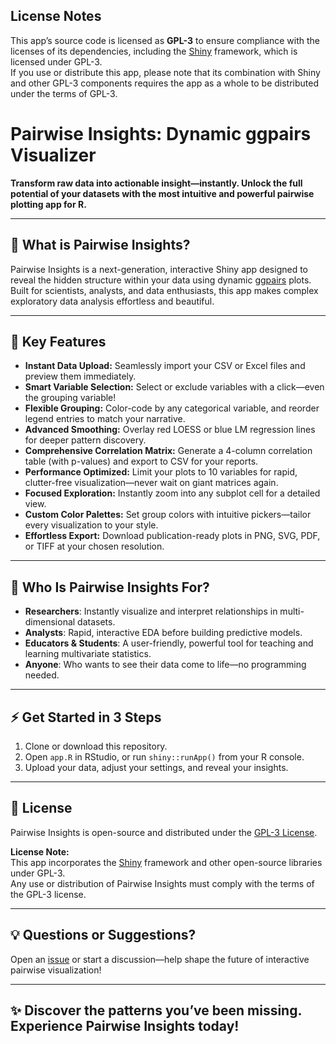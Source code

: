 ## License Notes

This app’s source code is licensed as **GPL-3** to ensure compliance with the licenses of its dependencies, including the [Shiny](https://cran.r-project.org/package=shiny) framework, which is licensed under GPL-3.  
If you use or distribute this app, please note that its combination with Shiny and other GPL-3 components requires the app as a whole to be distributed under the terms of GPL-3.

# Pairwise Insights: Dynamic ggpairs Visualizer

**Transform raw data into actionable insight—instantly. Unlock the full potential of your datasets with the most intuitive and powerful pairwise plotting app for R.**

---

## 🌟 What is Pairwise Insights?

Pairwise Insights is a next-generation, interactive Shiny app designed to reveal the hidden structure within your data using dynamic [ggpairs](https://ggobi.github.io/ggally/articles/ggpairs.html) plots. Built for scientists, analysts, and data enthusiasts, this app makes complex exploratory data analysis effortless and beautiful.

---

## 🚀 Key Features

- **Instant Data Upload:** Seamlessly import your CSV or Excel files and preview them immediately.
- **Smart Variable Selection:** Select or exclude variables with a click—even the grouping variable!
- **Flexible Grouping:** Color-code by any categorical variable, and reorder legend entries to match your narrative.
- **Advanced Smoothing:** Overlay red LOESS or blue LM regression lines for deeper pattern discovery.
- **Comprehensive Correlation Matrix:** Generate a 4-column correlation table (with p-values) and export to CSV for your reports.
- **Performance Optimized:** Limit your plots to 10 variables for rapid, clutter-free visualization—never wait on giant matrices again.
- **Focused Exploration:** Instantly zoom into any subplot cell for a detailed view.
- **Custom Color Palettes:** Set group colors with intuitive pickers—tailor every visualization to your style.
- **Effortless Export:** Download publication-ready plots in PNG, SVG, PDF, or TIFF at your chosen resolution.

---

## 👤 Who Is Pairwise Insights For?

- **Researchers**: Instantly visualize and interpret relationships in multi-dimensional datasets.
- **Analysts**: Rapid, interactive EDA before building predictive models.
- **Educators & Students**: A user-friendly, powerful tool for teaching and learning multivariate statistics.
- **Anyone**: Who wants to see their data come to life—no programming needed.

---

## ⚡ Get Started in 3 Steps

1. Clone or download this repository.
2. Open `app.R` in RStudio, or run `shiny::runApp()` from your R console.
3. Upload your data, adjust your settings, and reveal your insights.

---

## 💼 License

Pairwise Insights is open-source and distributed under the [GPL-3 License](LICENSE).

**License Note:**  
This app incorporates the [Shiny](https://cran.r-project.org/package=shiny) framework and other open-source libraries under GPL-3.  
Any use or distribution of Pairwise Insights must comply with the terms of the GPL-3 license.

---

## 💡 Questions or Suggestions?

Open an [issue](https://github.com/deschan5/Pairwise-Insights-Dynamic-ggpairs-Visualizer/issues) or start a discussion—help shape the future of interactive pairwise visualization!

---

## ✨ Discover the patterns you’ve been missing. Experience Pairwise Insights today!

